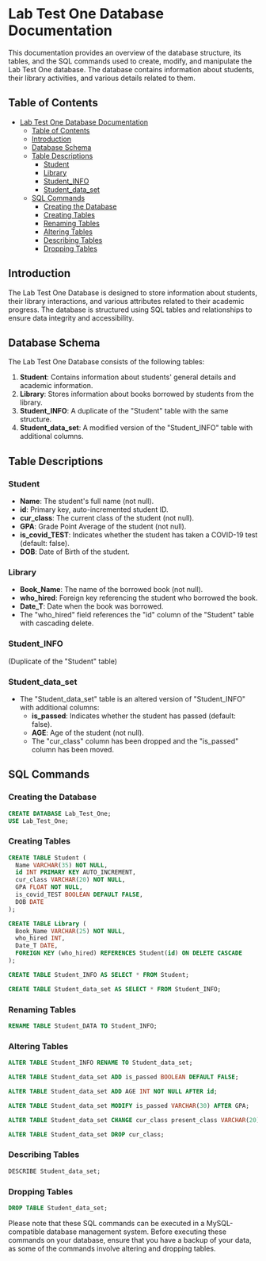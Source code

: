 # Lab Test One Database Documentation

This documentation provides an overview of the database structure, its tables, and the SQL commands used to create, modify, and manipulate the Lab Test One database. The database contains information about students, their library activities, and various details related to them.

## Table of Contents

- [Lab Test One Database Documentation](#lab-test-one-database-documentation)
  - [Table of Contents](#table-of-contents)
  - [Introduction](#introduction)
  - [Database Schema](#database-schema)
  - [Table Descriptions](#table-descriptions)
    - [Student](#student)
    - [Library](#library)
    - [Student\_INFO](#student_info)
    - [Student\_data\_set](#student_data_set)
  - [SQL Commands](#sql-commands)
    - [Creating the Database](#creating-the-database)
    - [Creating Tables](#creating-tables)
    - [Renaming Tables](#renaming-tables)
    - [Altering Tables](#altering-tables)
    - [Describing Tables](#describing-tables)
    - [Dropping Tables](#dropping-tables)

## Introduction

The Lab Test One Database is designed to store information about students, their library interactions, and various attributes related to their academic progress. The database is structured using SQL tables and relationships to ensure data integrity and accessibility.

## Database Schema

The Lab Test One Database consists of the following tables:

1. **Student**: Contains information about students' general details and academic information.
2. **Library**: Stores information about books borrowed by students from the library.
3. **Student_INFO**: A duplicate of the "Student" table with the same structure.
4. **Student_data_set**: A modified version of the "Student_INFO" table with additional columns.

## Table Descriptions

### Student

- **Name**: The student's full name (not null).
- **id**: Primary key, auto-incremented student ID.
- **cur_class**: The current class of the student (not null).
- **GPA**: Grade Point Average of the student (not null).
- **is_covid_TEST**: Indicates whether the student has taken a COVID-19 test (default: false).
- **DOB**: Date of Birth of the student.

### Library

- **Book_Name**: The name of the borrowed book (not null).
- **who_hired**: Foreign key referencing the student who borrowed the book.
- **Date_T**: Date when the book was borrowed.
- The "who_hired" field references the "id" column of the "Student" table with cascading delete.

### Student_INFO

(Duplicate of the "Student" table)

### Student_data_set

- The "Student_data_set" table is an altered version of "Student_INFO" with additional columns:
  - **is_passed**: Indicates whether the student has passed (default: false).
  - **AGE**: Age of the student (not null).
  - The "cur_class" column has been dropped and the "is_passed" column has been moved.

## SQL Commands

### Creating the Database

```sql
CREATE DATABASE Lab_Test_One;
USE Lab_Test_One;
```

### Creating Tables

```sql
CREATE TABLE Student (
  Name VARCHAR(35) NOT NULL,
  id INT PRIMARY KEY AUTO_INCREMENT,
  cur_class VARCHAR(20) NOT NULL,
  GPA FLOAT NOT NULL,
  is_covid_TEST BOOLEAN DEFAULT FALSE,
  DOB DATE
);

CREATE TABLE Library (
  Book_Name VARCHAR(25) NOT NULL,
  who_hired INT,
  Date_T DATE,
  FOREIGN KEY (who_hired) REFERENCES Student(id) ON DELETE CASCADE
);

CREATE TABLE Student_INFO AS SELECT * FROM Student;

CREATE TABLE Student_data_set AS SELECT * FROM Student_INFO;
```

### Renaming Tables

```sql
RENAME TABLE Student_DATA TO Student_INFO;
```

### Altering Tables

```sql
ALTER TABLE Student_INFO RENAME TO Student_data_set;

ALTER TABLE Student_data_set ADD is_passed BOOLEAN DEFAULT FALSE;

ALTER TABLE Student_data_set ADD AGE INT NOT NULL AFTER id;

ALTER TABLE Student_data_set MODIFY is_passed VARCHAR(30) AFTER GPA;

ALTER TABLE Student_data_set CHANGE cur_class present_class VARCHAR(20);

ALTER TABLE Student_data_set DROP cur_class;
```

### Describing Tables

```sql
DESCRIBE Student_data_set;
```

### Dropping Tables

```sql
DROP TABLE Student_data_set;
```

Please note that these SQL commands can be executed in a MySQL-compatible database management system. Before executing these commands on your database, ensure that you have a backup of your data, as some of the commands involve altering and dropping tables.